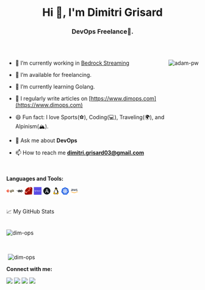 <h1 align="center">Hi 👋, I'm Dimitri Grisard</h1>
<h3 align="center">DevOps Freelance🌟.</h3>

<br>

<br>

<p><img align="right" src="https://github.com/Adam-pw/Adam-pw/blob/main/animation_500_kxa883sd.gif" alt="adam-pw" /></p>


- 🔭 I’m currently working in <a href="https://bedrockstreaming.com" target="blank">Bedrock Streaming</a>

- 🤝 I’m available for freelancing.

- 🌱 I’m currently learning Golang.

- 📝 I regularly write articles on [https://www.dimops.com](https://www.dimops.com)

- 😄 Fun fact: I love Sports(⚽️), Coding(💻), Traveling(🌍), and Alpinism(🏔️).

- 💬 Ask me about **DevOps**

- 📫 How to reach me **dimitri.grisard03@gmail.com**

<br>

**Languages and Tools:**

<code><img height="20" src="https://raw.githubusercontent.com/github/explore/80688e429a7d4ef2fca1e82350fe8e3517d3494d/topics/git/git.png"></code>
<code><img height="20" src="https://raw.githubusercontent.com/github/explore/80688e429a7d4ef2fca1e82350fe8e3517d3494d/topics/go/go.png"></code>
<code><img height="20" src="https://raw.githubusercontent.com/github/explore/80688e429a7d4ef2fca1e82350fe8e3517d3494d/topics/ruby/ruby.png"></code>
<code><img height="20" src="https://raw.githubusercontent.com/github/explore/80688e429a7d4ef2fca1e82350fe8e3517d3494d/topics/terraform/terraform.png"></code>
<code><img height="20" src="https://raw.githubusercontent.com/github/explore/80688e429a7d4ef2fca1e82350fe8e3517d3494d/topics/ansible/ansible.png"></code>
<code><img height="20" src="https://raw.githubusercontent.com/github/explore/80688e429a7d4ef2fca1e82350fe8e3517d3494d/topics/linux/linux.png"></code>
<code><img height="20" src="https://raw.githubusercontent.com/github/explore/80688e429a7d4ef2fca1e82350fe8e3517d3494d/topics/kubernetes/kubernetes.png"></code>
<code><img height="20" src="https://raw.githubusercontent.com/github/explore/80688e429a7d4ef2fca1e82350fe8e3517d3494d/topics/aws/aws.png"></code>

<br>

<summary>📈 My GitHub Stats</summary>
<br>
<p><img align="center"
    src="https://github-readme-stats-git-master-dim-ops-projects.vercel.app/api/top-langs?username=dim-ops&show_icons=true&locale=en&bg_color=0d1117&text_color=ffffff"
    alt="dim-ops" 
    bg_color=#808080/></p>

<br>

<p>&nbsp;<img align="center" src="https://github-readme-stats-git-master-dim-ops-projects.vercel.app/api?username=dim-ops&show_icons=true&locale=en&bg_color=0d1117&text_color=ffffff&repo=convoychat"
    alt="dim-ops" /></p>

**Connect with me:**

<a href="https://www.dimops.com"><img src="https://img.shields.io/badge/-dimops.com-3423A6?style=for-the-badge&logo=Google-Chrome&logoColor=white"/></a>
<a href="https://www.linkedin.com/in/dimitri-grisard03/"><img src="https://img.shields.io/badge/-Dimitri%20Grisard-0077B5?style=for-the-badge&logo=Linkedin&logoColor=white"/></a>
<a href="mailto:dimitri.grisard03@gmail.com"><img src="https://img.shields.io/badge/-dimitri.grisard03@gmail.com-D14836?style=for-the-badge&logo=Gmail&logoColor=white"/></a>
<a href="https://twitter.com/DimOps_"><img src="https://img.shields.io/badge/-DimOps_-1DA1F2?style=for-the-badge&logo=twitter&logoColor=white"/></a>

